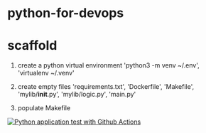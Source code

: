 # python-for-devops

# scaffold

1. create a python virtual environment 'python3 -m venv ~/.env', 'virtualenv ~/.venv'
2. create empty files 'requirements.txt', 'Dockerfile', 'Makefile', 'mylib/__init__.py', 'mylib/logic.py', 'main.py'

3. populate Makefile


[![Python application test with Github Actions](https://github.com/sabermaraghi/python-for-devops/actions/workflows/devops.yml/badge.svg)](https://github.com/sabermaraghi/python-for-devops/actions/workflows/devops.yml)
